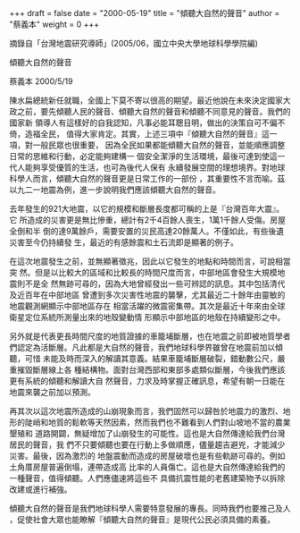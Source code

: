 +++
draft = false
date = "2000-05-19"
title = "傾聽大自然的聲音"
author = "蔡義本"
weight = 0
+++

摘錄自「台灣地震研究導師」(2005/06，國立中央大學地球科學學院編)

傾聽大自然的聲音

蔡義本 2000/5/19

<!--more-->

陳水扁總統新任就職，全國上下莫不寄以很高的期望。最近他說在未來決定國家大
政之前，要先傾聽人民的聲音、傾聽大自然的聲音和傾聽不同意見的聲音。我們的國家新
領導人有這樣好的自我認知，凡事必能耳聰目明，做出的決策自可不偏不倚，造福全民，
值得大家肯定。其實，上述三項中『傾聽大自然的聲音』這一項，對一般民眾也很重要，
因為全民如果都能傾聽大自然的聲音，並能順應調整日常的思維和行動，必定能夠建構一
個安全潔淨的生活環境，最後可達到使這一代人能夠享受優質的生活，也可為後代人保有
永續發展空間的理想境界。對地球科學人而言，傾聽大自然的聲音更是日常工作的一部份
，其重要性不言而喻。茲以九二一地震為例，進一步說明我們應該傾聽大自然的聲音。

去年發生的921大地震，以它的規模和斷層長度都可稱的上是『台灣百年大震』。它
所造成的災害更是無比慘重，總計有2千4百餘人喪生，1萬1千餘人受傷。房屋全倒和半
倒的達9萬餘戶，需要安置的災民高達20餘萬人。不僅如此，有些後遺災害至今仍持續發
生，最近的有感餘震和土石流即是顯著的例子。

在這次地震發生之前，並無顯著徵兆，因此以它發生的地點和時間而言，可說相當突
然。但是以比較大的區域和比較長的時間尺度而言，中部地區會發生大規模地震則不是全
然無跡可尋的，因為大地曾經發出一些可辨認的訊息。其中包括清代及近百年在中部地區
曾遭到多次災害性地震的襲擊，尤其最近二十餘年由靈敏的地震觀測網顯示中部地區存在
相當活躍的微震密集帶。其次是最近十年來由全球衛星定位系統所測量出來的地殼變動情
形顯示中部地區的地殼在持續變形之中。

另外就是代表更長時間尺度的地質證據的車籠埔斷層，也在地震之前即被地質學者
們認定為活斷層。凡此都是大自然的聲音，我們地球科學界雖曾在地震前加以傾聽，可惜
未能及時而深入的解讀其意義。結果車籠埔斷層破裂，錯動數公尺，嚴重摧毀斷層線上各
種結構物。面對台灣西部和東部多處類似斷層，今後我們應該更有系統的傾聽和解讀大自
然聲音，力求及時掌握正確訊息，希望有朝一日能在地震來襲之前加以預測。

再其次以這次地震所造成的山崩現象而言，我們固然可以歸咎於地震力的激烈、地
形的陡峭和地質的鬆軟等天然因素，然而我們也不難看到人們對山坡地不當的農業墾殖和
道路開闢，無疑增加了山崩發生的可能性。這也是大自然傳達給我們台灣居民的聲音，我
們不只要傾聽也要在行動上多做順應，儘量趨吉避兇，才能減少災害。最後，因為激烈的
地盤震動而造成的房屋破壞也是有些軌跡可尋的。例如土角厝房屋普遍倒塌，連帶造成高
比率的人員傷亡。這也是大自然傳達給我們的一種聲音，值得傾聽。人們應儘速將這些不
具備抗震性能的老舊建築物予以拆除改建或進行補強。

傾聽大自然的聲音是我們地球科學人需要特意發展的專長。同時我們也要推己及人
，促使社會大眾也能瞭解『傾聽大自然的聲音』是現代公民必須具備的素養。

